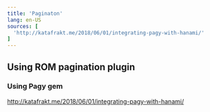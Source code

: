 ```yaml
---
title: 'Paginaton'
lang: en-US
sources: [
  'http://katafrakt.me/2018/06/01/integrating-pagy-with-hanami/'
]
---
```


## Using ROM pagination plugin

### Using Pagy gem

http://katafrakt.me/2018/06/01/integrating-pagy-with-hanami/

